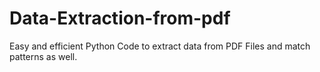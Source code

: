 # Data-Extraction-from-pdf
Easy and efficient Python Code to extract data from PDF Files and match patterns as well.
